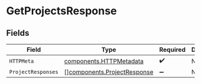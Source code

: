 # GetProjectsResponse


## Fields

| Field                                                                      | Type                                                                       | Required                                                                   | Description                                                                |
| -------------------------------------------------------------------------- | -------------------------------------------------------------------------- | -------------------------------------------------------------------------- | -------------------------------------------------------------------------- |
| `HTTPMeta`                                                                 | [components.HTTPMetadata](../../models/components/httpmetadata.md)         | :heavy_check_mark:                                                         | N/A                                                                        |
| `ProjectResponses`                                                         | [][components.ProjectResponse](../../models/components/projectresponse.md) | :heavy_minus_sign:                                                         | N/A                                                                        |